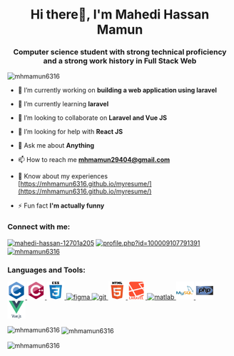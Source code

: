 

<h1 align="center">Hi there👋, I'm Mahedi Hassan Mamun</h1>
<h3 align="center">Computer science student with strong technical proficiency and a strong work history in Full Stack Web</h3>

<p align="left"> <img src="https://komarev.com/ghpvc/?username=mhmamun6316&label=Profile%20views&color=0e75b6&style=flat" alt="mhmamun6316" /> </p>

- 🔭 I’m currently working on **building a web application using laravel**

- 🌱 I’m currently learning **laravel**

- 👯 I’m looking to collaborate on **Laravel and Vue JS**

- 🤝 I’m looking for help with **React JS**

- 💬 Ask me about **Anything**

- 📫 How to reach me **mhmamun29404@gmail.com**

- 📄 Know about my experiences [https://mhmamun6316.github.io/myresume/](https://mhmamun6316.github.io/myresume/)

- ⚡ Fun fact **I'm actually funny**

<h3 align="left">Connect with me:</h3>
<p align="left">
<a href="https://linkedin.com/in/mahedi-hassan-12701a205" target="blank"><img align="center" src="https://raw.githubusercontent.com/rahuldkjain/github-profile-readme-generator/master/src/images/icons/Social/linked-in-alt.svg" alt="mahedi-hassan-12701a205" height="30" width="40" /></a>
<a href="https://fb.com/profile.php?id=100009107791391" target="blank"><img align="center" src="https://raw.githubusercontent.com/rahuldkjain/github-profile-readme-generator/master/src/images/icons/Social/facebook.svg" alt="profile.php?id=100009107791391" height="30" width="40" /></a>
<a href="https://instagram.com/mhmamun6316" target="blank"><img align="center" src="https://raw.githubusercontent.com/rahuldkjain/github-profile-readme-generator/master/src/images/icons/Social/instagram.svg" alt="mhmamun6316" height="30" width="40" /></a>
</p>

<h3 align="left">Languages and Tools:</h3>
<p align="left"> <a href="https://www.cprogramming.com/" target="_blank"> <img src="https://raw.githubusercontent.com/devicons/devicon/master/icons/c/c-original.svg" alt="c" width="40" height="40"/> </a> <a href="https://www.w3schools.com/cpp/" target="_blank"> <img src="https://raw.githubusercontent.com/devicons/devicon/master/icons/cplusplus/cplusplus-original.svg" alt="cplusplus" width="40" height="40"/> </a> <a href="https://www.w3schools.com/css/" target="_blank"> <img src="https://raw.githubusercontent.com/devicons/devicon/master/icons/css3/css3-original-wordmark.svg" alt="css3" width="40" height="40"/> </a> <a href="https://www.figma.com/" target="_blank"> <img src="https://www.vectorlogo.zone/logos/figma/figma-icon.svg" alt="figma" width="40" height="40"/> </a> <a href="https://git-scm.com/" target="_blank"> <img src="https://www.vectorlogo.zone/logos/git-scm/git-scm-icon.svg" alt="git" width="40" height="40"/> </a> <a href="https://www.w3.org/html/" target="_blank"> <img src="https://raw.githubusercontent.com/devicons/devicon/master/icons/html5/html5-original-wordmark.svg" alt="html5" width="40" height="40"/> </a> <a href="https://laravel.com/" target="_blank"> <img src="https://raw.githubusercontent.com/devicons/devicon/master/icons/laravel/laravel-plain-wordmark.svg" alt="laravel" width="40" height="40"/> </a> <a href="https://www.mathworks.com/" target="_blank"> <img src="https://upload.wikimedia.org/wikipedia/commons/2/21/Matlab_Logo.png" alt="matlab" width="40" height="40"/> </a> <a href="https://www.mysql.com/" target="_blank"> <img src="https://raw.githubusercontent.com/devicons/devicon/master/icons/mysql/mysql-original-wordmark.svg" alt="mysql" width="40" height="40"/> </a> <a href="https://www.php.net" target="_blank"> <img src="https://raw.githubusercontent.com/devicons/devicon/master/icons/php/php-original.svg" alt="php" width="40" height="40"/> </a> <a href="https://vuejs.org/" target="_blank"> <img src="https://raw.githubusercontent.com/devicons/devicon/master/icons/vuejs/vuejs-original-wordmark.svg" alt="vuejs" width="40" height="40"/> </a> </p>

<p><img align="left" src="https://github-readme-stats.vercel.app/api/top-langs?username=mhmamun6316&show_icons=true&locale=en&layout=compact" alt="mhmamun6316" /></p>

<p>&nbsp;<img align="center" src="https://github-readme-stats.vercel.app/api?username=mhmamun6316&show_icons=true&locale=en" alt="mhmamun6316" /></p>

<p><img align="center" src="https://github-readme-streak-stats.herokuapp.com/?user=mhmamun6316&" alt="mhmamun6316" /></p>
